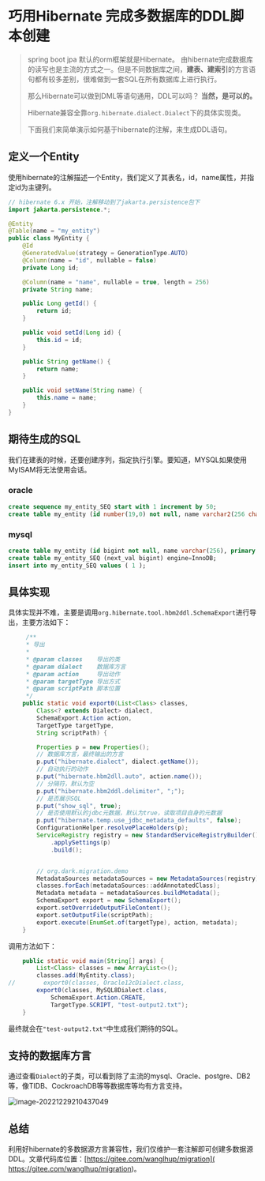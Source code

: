 # 巧用Hibernate 完成多数据库的DDL脚本创建

> spring boot jpa 默认的orm框架就是Hibernate。 由hibernate完成数据库的读写也是主流的方式之一。但是不同数据库之间，**建表、建索引**的方言语句都有较多差别，很难做到一套SQL在所有数据库上进行执行。
>
> 那么Hibernate可以做到DML等语句通用，DDL可以吗？ **当然，是可以的。**
>
> Hibernate兼容全靠`org.hibernate.dialect.Dialect`下的具体实现类。
>
> 下面我们来简单演示如何基于hibernate的注解，来生成DDL语句。



## 定义一个Entity

使用hibernate的注解描述一个Entity，我们定义了其表名，id，name属性，并指定id为主键列。

```java
// hibernate 6.x 开始，注解移动到了jakarta.persistence包下
import jakarta.persistence.*;

@Entity
@Table(name = "my_entity")
public class MyEntity {
    @Id
    @GeneratedValue(strategy = GenerationType.AUTO)
    @Column(name = "id", nullable = false)
    private Long id;

    @Column(name = "name", nullable = true, length = 256)
    private String name;

    public Long getId() {
        return id;
    }

    public void setId(Long id) {
        this.id = id;
    }

    public String getName() {
        return name;
    }

    public void setName(String name) {
        this.name = name;
    }
}
```

## 期待生成的SQL

我们在建表的时候，还要创建序列，指定执行引擎。要知道，MYSQL如果使用MyISAM将无法使用会话。

### oracle

```sql
create sequence my_entity_SEQ start with 1 increment by 50;
create table my_entity (id number(19,0) not null, name varchar2(256 char), primary key (id));
```

### mysql

```sql
create table my_entity (id bigint not null, name varchar(256), primary key (id)) engine=InnoDB;
create table my_entity_SEQ (next_val bigint) engine=InnoDB;
insert into my_entity_SEQ values ( 1 );
```

## 具体实现

具体实现并不难，主要是调用`org.hibernate.tool.hbm2ddl.SchemaExport`进行导出，主要方法如下：

```java
     /**
     * 导出
     *
     * @param classes    导出的类
     * @param dialect    数据库方言
     * @param action     导出动作
     * @param targetType 导出方式
     * @param scriptPath 脚本位置
     */
	public static void export0(List<Class> classes,
        Class<? extends Dialect> dialect,
        SchemaExport.Action action,
        TargetType targetType,
        String scriptPath) {

        Properties p = new Properties();
        // 数据库方言，最终输出的方言
        p.put("hibernate.dialect", dialect.getName());
        // 自动执行的动作
        p.put("hibernate.hbm2dll.auto", action.name());
        // 分隔符，默认为空
        p.put("hibernate.hbm2ddl.delimiter", ";");
        // 是否展示SQL
        p.put("show_sql", true);
        // 是否使用默认的jdbc元数据，默认为true，读取项目自身的元数据
        p.put("hibernate.temp.use_jdbc_metadata_defaults", false);
        ConfigurationHelper.resolvePlaceHolders(p);
        ServiceRegistry registry = new StandardServiceRegistryBuilder()
            .applySettings(p)
            .build();


        // org.dark.migration.demo
        MetadataSources metadataSources = new MetadataSources(registry);
        classes.forEach(metadataSources::addAnnotatedClass);
        Metadata metadata = metadataSources.buildMetadata();
        SchemaExport export = new SchemaExport();
        export.setOverrideOutputFileContent();
        export.setOutputFile(scriptPath);
        export.execute(EnumSet.of(targetType), action, metadata);
    }
```

调用方法如下：

```java
    public static void main(String[] args) {
        List<Class> classes = new ArrayList<>();
        classes.add(MyEntity.class);
//        export0(classes, Oracle12cDialect.class,
        export0(classes, MySQL8Dialect.class,
            SchemaExport.Action.CREATE,
            TargetType.SCRIPT, "test-output2.txt");
    }
```

最终就会在`"test-output2.txt"`中生成我们期待的SQL。

## 支持的数据库方言

通过查看`Dialect`的子类，可以看到除了主流的mysql、Oracle、postgre、DB2等，像TIDB、CockroachDB等等数据库等均有方言支持。

![image-20221229210437049](/home/dark/GitHub/Blogs/springboot/03/pic/01.png)



## 总结

利用好hibernate的多数据源方言兼容性，我们仅维护一套注解即可创建多数据源DDL。文章代码库位置：[https://gitee.com/wanglhup/migration]( https://gitee.com/wanglhup/migration)。

